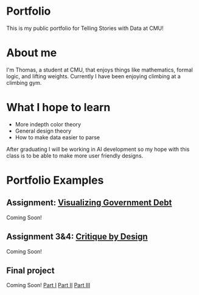 # Portfolio
This is my public portfolio for Telling Stories with Data at CMU! 

# About me
I'm Thomas, a student at CMU, that enjoys things like mathematics, formal logic, and lifting weights. Currently I have been enjoying climbing at a climbing gym. 

# What I hope to learn
- More indepth color theory
- General design theory
- How to make data easier to parse

After graduating I will be working in AI development so my hope with this class is to be able to make more user friendly designs. 

# Portfolio Examples

## Assignment: [Visualizing Government Debt](visualizing-government-debt)
Coming Soon!

## Assignment 3&4: [Critique by Design](critique-by-design)
Coming Soon!

## Final project
Coming Soon!
[Part I](final-project-part-one)
[Part II](final-project-part-two)
[Part III](final-project-part-three)
